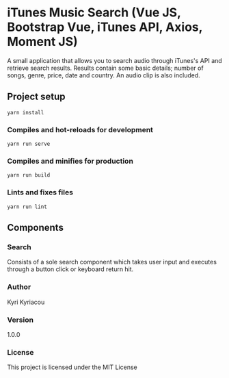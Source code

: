 # iTunes Music Search (Vue JS, Bootstrap Vue, iTunes API, Axios, Moment JS)
A small application that allows you to search audio through iTunes's API and retrieve search results. Results contain some basic details; number of songs, genre, price, date and country. An audio clip is also included.

## Project setup
```
yarn install
```

### Compiles and hot-reloads for development
```
yarn run serve
```

### Compiles and minifies for production
```
yarn run build
```

### Lints and fixes files
```
yarn run lint
```

## Components

### Search
Consists of a sole search component which takes user input and executes through a button click or keyboard return hit.

### Author

Kyri Kyriacou

### Version

1.0.0

### License

This project is licensed under the MIT License

